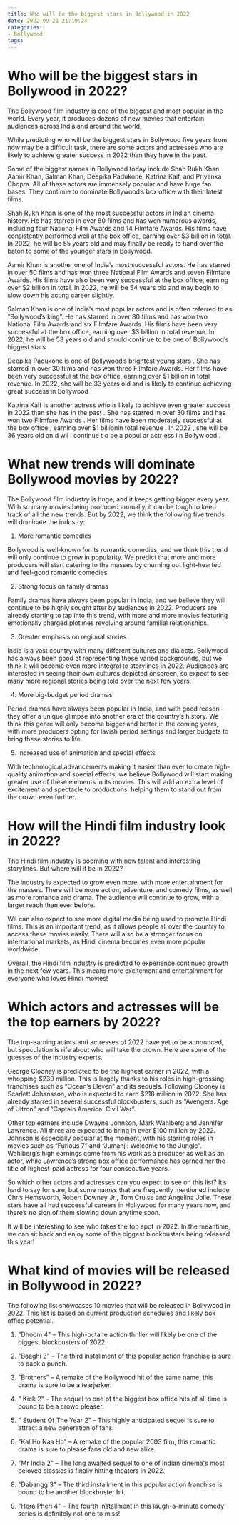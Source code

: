 ```yaml
---
title: Who will be the biggest stars in Bollywood in 2022
date: 2022-09-21 21:10:24
categories:
- Bollywood
tags:
---
```



#  Who will be the biggest stars in Bollywood in 2022?

The Bollywood film industry is one of the biggest and most popular in the world. Every year, it produces dozens of new movies that entertain audiences across India and around the world.

While predicting who will be the biggest stars in Bollywood five years from now may be a difficult task, there are some actors and actresses who are likely to achieve greater success in 2022 than they have in the past.

Some of the biggest names in Bollywood today include Shah Rukh Khan, Aamir Khan, Salman Khan, Deepika Padukone, Katrina Kaif, and Priyanka Chopra. All of these actors are immensely popular and have huge fan bases. They continue to dominate Bollywood’s box office with their latest films.

Shah Rukh Khan is one of the most successful actors in Indian cinema history. He has starred in over 80 films and has won numerous awards, including four National Film Awards and 14 Filmfare Awards. His films have consistently performed well at the box office, earning over $3 billion in total. In 2022, he will be 55 years old and may finally be ready to hand over the baton to some of the younger stars in Bollywood.

Aamir Khan is another one of India’s most successful actors. He has starred in over 50 films and has won three National Film Awards and seven Filmfare Awards. His films have also been very successful at the box office, earning over $2 billion in total. In 2022, he will be 54 years old and may begin to slow down his acting career slightly.

Salman Khan is one of India’s most popular actors and is often referred to as “Bollywood’s king”. He has starred in over 80 films and has won two National Film Awards and six Filmfare Awards. His films have been very successful at the box office, earning over $3 billion in total revenue. In 2022, he will be 53 years old and should continue to be one of Bollywood’s biggest stars .

Deepika Padukone is one of Bollywood’s brightest young stars . She has starred in over 30 films and has won three Filmfare Awards. Her films have been very successful at the box office, earning over $1 billion in total revenue. In 2022, she will be 33 years old and is likely to continue achieving great success in Bollywood .

Katrina Kaif is another actress who is likely to achieve even greater success in 2022 than she has in the past . She has starred in over 30 films and has won two Filmfare Awards . Her films have been moderately successful at the box office , earning over $1 billionin total revenue . In 2022 , she will be 36 years old an d wil l continue t o be a popul ar actr ess i n Bollyw ood .

#  What new trends will dominate Bollywood movies by 2022?

The Bollywood film industry is huge, and it keeps getting bigger every year. With so many movies being produced annually, it can be tough to keep track of all the new trends. But by 2022, we think the following five trends will dominate the industry:

1) More romantic comedies

Bollywood is well-known for its romantic comedies, and we think this trend will only continue to grow in popularity. We predict that more and more producers will start catering to the masses by churning out light-hearted and feel-good romantic comedies.

2) Strong focus on family dramas

Family dramas have always been popular in India, and we believe they will continue to be highly sought after by audiences in 2022. Producers are already starting to tap into this trend, with more and more movies featuring emotionally charged plotlines revolving around familial relationships.

3) Greater emphasis on regional stories

India is a vast country with many different cultures and dialects. Bollywood has always been good at representing these varied backgrounds, but we think it will become even more integral to storylines in 2022. Audiences are interested in seeing their own cultures depicted onscreen, so expect to see many more regional stories being told over the next few years.

4) More big-budget period dramas

Period dramas have always been popular in India, and with good reason – they offer a unique glimpse into another era of the country’s history. We think this genre will only become bigger and better in the coming years, with more producers opting for lavish period settings and larger budgets to bring these stories to life.

5) Increased use of animation and special effects

With technological advancements making it easier than ever to create high-quality animation and special effects, we believe Bollywood will start making greater use of these elements in its movies. This will add an extra level of excitement and spectacle to productions, helping them to stand out from the crowd even further.

#  How will the Hindi film industry look in 2022?

The Hindi film industry is booming with new talent and interesting storylines. But where will it be in 2022?

The industry is expected to grow even more, with more entertainment for the masses. There will be more action, adventure, and comedy films, as well as more romance and drama. The audience will continue to grow, with a larger reach than ever before.

We can also expect to see more digital media being used to promote Hindi films. This is an important trend, as it allows people all over the country to access these movies easily. There will also be a stronger focus on international markets, as Hindi cinema becomes even more popular worldwide.

Overall, the Hindi film industry is predicted to experience continued growth in the next few years. This means more excitement and entertainment for everyone who loves Hindi movies!

#  Which actors and actresses will be the top earners by 2022?

The top-earning actors and actresses of 2022 have yet to be announced, but speculation is rife about who will take the crown. Here are some of the guesses of the industry experts.

George Clooney is predicted to be the highest earner in 2022, with a whopping $239 million. This is largely thanks to his roles in high-grossing franchises such as “Ocean’s Eleven” and its sequels. Following Clooney is Scarlett Johansson, who is expected to earn $218 million in 2022. She has already starred in several successful blockbusters, such as “Avengers: Age of Ultron” and “Captain America: Civil War”.

Other top earners include Dwayne Johnson, Mark Wahlberg and Jennifer Lawrence. All three are expected to bring in over $100 million by 2022. Johnson is especially popular at the moment, with his starring roles in movies such as “Furious 7” and “Jumanji: Welcome to the Jungle”. Wahlberg’s high earnings come from his work as a producer as well as an actor, while Lawrence’s strong box office performance has earned her the title of highest-paid actress for four consecutive years.

So which other actors and actresses can you expect to see on this list? It’s hard to say for sure, but some names that are frequently mentioned include Chris Hemsworth, Robert Downey Jr., Tom Cruise and Angelina Jolie. These stars have all had successful careers in Hollywood for many years now, and there’s no sign of them slowing down anytime soon.

It will be interesting to see who takes the top spot in 2022. In the meantime, we can sit back and enjoy some of the biggest blockbusters being released this year!

#  What kind of movies will be released in Bollywood in 2022?

The following list showcases 10 movies that will be released in Bollywood in 2022. This list is based on current production schedules and likely box office potential.

1. "Dhoom 4" – This high-octane action thriller will likely be one of the biggest blockbusters of 2022.

2. "Baaghi 3" – The third installment of this popular action franchise is sure to pack a punch.

3. "Brothers" – A remake of the Hollywood hit of the same name, this drama is sure to be a tearjerker.

4. " Kick 2" – The sequel to one of the biggest box office hits of all time is bound to be a crowd pleaser.

5. " Student Of The Year 2" – This highly anticipated sequel is sure to attract a new generation of fans.

6. "Kal Ho Naa Ho" – A remake of the popular 2003 film, this romantic drama is sure to please fans old and new alike.

7. "Mr India 2" – The long awaited sequel to one of Indian cinema's most beloved classics is finally hitting theaters in 2022.

8. "Dabangg 3" – The third installment in this popular action franchise is bound to be another blockbuster hit.

9. "Hera Pheri 4" – The fourth installment in this laugh-a-minute comedy series is definitely not one to miss!